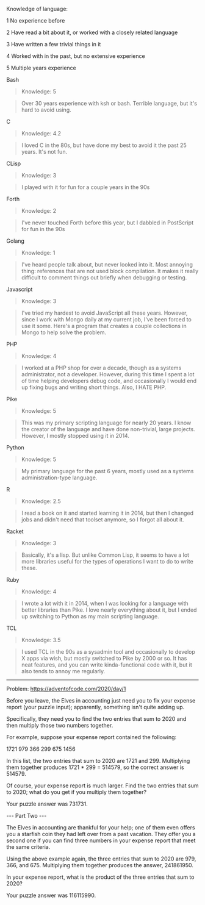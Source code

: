 Knowledge of language:

1   No experience before

2   Have read a bit about it, or worked with a closely related language

3   Have written a few trivial things in it

4   Worked with in the past, but no extensive experience

5   Multiple years experience

Bash
>Knowledge: 5

>Over 30 years experience with ksh or bash. Terrible language, but it's hard to avoid using.

C
>Knowledge: 4.2

>I loved C in the 80s, but have done my best to avoid it the past 25 years. It's not fun.

CLisp
>Knowledge: 3

>I played with it for fun for a couple years in the 90s

Forth
>Knowledge: 2

>I've never touched Forth before this year, but I dabbled in PostScript for fun in the 90s

Golang
>Knowledge: 1

>I've heard people talk about, but never looked into it. Most annoying thing: references that
>are not used block compilation. It makes it really difficult to comment things out briefly
>when debugging or testing.

Javascript
>Knowledge: 3

>I've tried my hardest to avoid JavaScript all these years. However, since I work with Mongo
>daily at my current job, I've been forced to use it some. Here's a program that creates a
>couple collections in Mongo to help solve the problem.

PHP
>Knowledge: 4

>I worked at a PHP shop for over a decade, though as a systems administrator, not a developer.
>However, during this time I spent a lot of time helping developers debug code, and occasionally
>I would end up fixing bugs and writing short things. Also, I HATE PHP.

Pike
>Knowledge: 5

>This was my primary scripting language for nearly 20 years. I know the creator of the language
>and have done non-trivial, large projects. However, I mostly stopped using it in 2014.

Python
>Knowledge: 5

>My primary language for the past 6 years, mostly used as a systems administration-type language.

R
>Knowledge: 2.5

>I read a book on it and started learning it in 2014, but then I changed jobs and didn't need
>that toolset anymore, so I forgot all about it.

Racket
>Knowledge: 3

>Basically, it's a lisp. But unlike Common Lisp, it seems to have a lot more libraries
> useful for the types of operations I want to do to write these.

Ruby
>Knowledge: 4

>I wrote a lot with it in 2014, when I was looking for a language with better libraries than Pike.
>I love nearly everything about it, but I ended up switching to Python as my main scripting language.

TCL
>Knowledge: 3.5

>I used TCL in the 90s as a sysadmin tool and occasionally to develop X apps via wish, but mostly
>switched to Pike by 2000 or so. It has neat features, and you can write kinda-functional code
>with it, but it also tends to annoy me regularly.

----------------------------------------------------------------------------------------------------

Problem: https://adventofcode.com/2020/day/1

Before you leave, the Elves in accounting just need you to fix your expense report (your puzzle input); apparently, something isn't quite adding up.

Specifically, they need you to find the two entries that sum to 2020 and then multiply those two numbers together.

For example, suppose your expense report contained the following:

1721
979
366
299
675
1456

In this list, the two entries that sum to 2020 are 1721 and 299. Multiplying them together produces 1721 * 299 = 514579, so the correct answer is 514579.

Of course, your expense report is much larger. Find the two entries that sum to 2020; what do you get if you multiply them together?

Your puzzle answer was 731731.

--- Part Two ---

The Elves in accounting are thankful for your help; one of them even offers you a starfish coin they had left over from a past vacation. They offer you a second one if you can find three numbers in your expense report that meet the same criteria.

Using the above example again, the three entries that sum to 2020 are 979, 366, and 675. Multiplying them together produces the answer, 241861950.

In your expense report, what is the product of the three entries that sum to 2020?

Your puzzle answer was 116115990.
